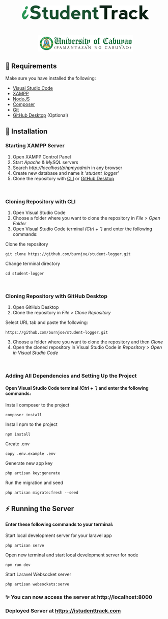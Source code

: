 <br>
<p align="center"><img src="public/img/ist_logo.png" width="400" alt="iStudentTrack Logo"></p>
<br>
<p align="center"><a target="_blank"><img href="https://pnc.edu.ph/" src="public/img/pnc_header.png" width="300" alt="UC (PnC) Header"></a></p>

## 📘 Requirements
Make sure you have installed the following:
- [Visual Studio Code](https://code.visualstudio.com/download)
- [XAMPP](https://www.apachefriends.org/download.html)
- [NodeJS](https://nodejs.org/en/download/)
- [Composer](https://getcomposer.org/download/)
- [Git](https://git-scm.com/downloads)
- [GitHub Desktop](https://desktop.github.com/) (Optional)

## 🔧 Installation
### Starting XAMPP Server
1. Open XAMPP Control Panel
2. Start *Apache* & *MySQL* servers
3. Search *http://localhost/phpmyadmin* in any browser
4. Create new database and name it *'student_logger'*
5. Clone the repository with [CLI](#cloning-repository-with-cli) or [GitHub Desktop](#cloning-repository-with-github-desktop)

<br>

### Cloning Repository with CLI
1. Open Visual Studio Code
2. Choose a folder where you want to clone the repository in *File > Open Folder*
3. Open Visual Studio Code terminal *(Ctrl + `)* and enter the following commands:

Clone the repository
```
git clone https://github.com/burnjoe/student-logger.git
```

Change terminal directory
```
cd student-logger
```

<br>

### Cloning Repository with GitHub Desktop
1. Open GitHub Desktop
2. Clone the repository in *File > Clone Repository*

Select URL tab and paste the following:
```
https://github.com/burnjoe/student-logger.git
```

3. Choose a folder where you want to clone the repository and then *Clone*
4. Open the cloned repository in Visual Studio Code in *Repository > Open in Visual Studio Code*

<br>

### Adding All Dependencies and Setting Up the Project

#### Open Visual Studio Code terminal *(Ctrl + `)* and enter the following commands:

Install composer to the project
```
composer install
```

Install npm to the project
```
npm install
```

Create .env 
```
copy .env.example .env
```

Generate new app key
```
php artisan key:generate
```

Run the migration and seed
```
php artisan migrate:fresh --seed
```


## ⚡ Running the Server

#### Enter these following commands to your terminal:

Start local development server for your laravel app
```
php artisan serve
```

Open new terminal and start local development server for node
```
npm run dev
```

Start Laravel Websocket server
```
php artisan websockets:serve
```

### ✨ You can now access the server at http://localhost:8000

### Deployed Server at https://istudenttrack.com